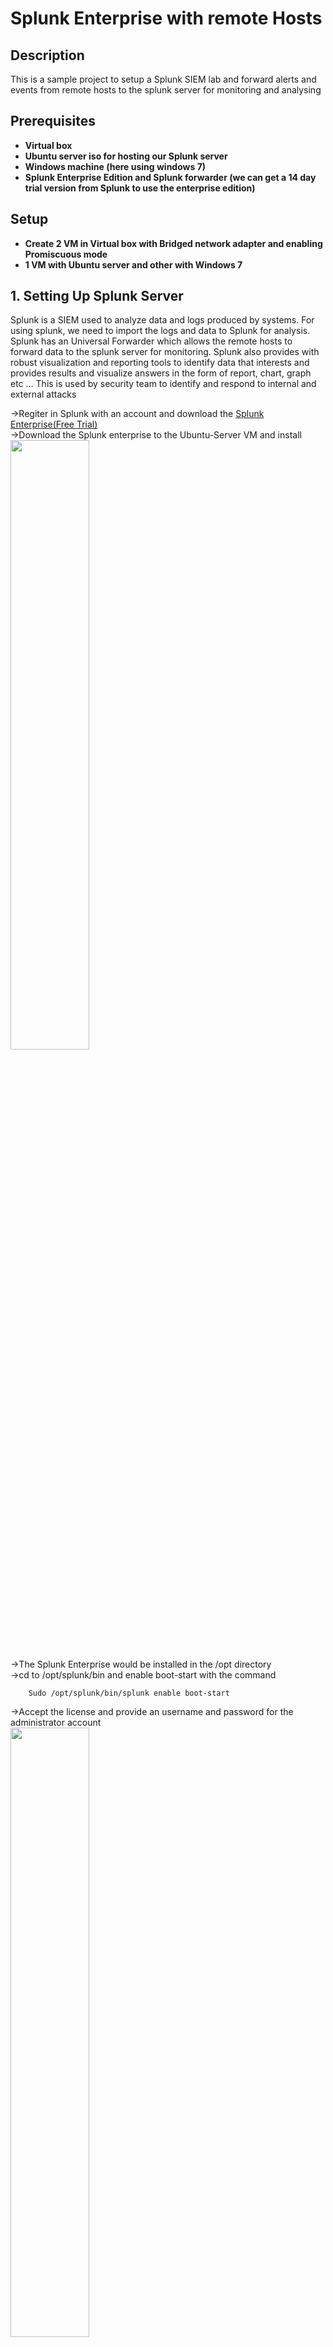 <h1>Splunk Enterprise with remote Hosts</h1>

<h2>Description</h2>
This is a sample project to setup a Splunk SIEM lab and forward alerts and events from remote hosts to the splunk server for monitoring and analysing 
<br />


<h2>Prerequisites</h2>

- <b>Virtual box</b> 
- <b>Ubuntu server iso for hosting our Splunk server</b>
- <b>Windows machine (here using windows 7)</b>
- <b>Splunk Enterprise Edition and Splunk forwarder (we can get a 14 day trial version from Splunk to use the enterprise edition)</b>

<h2>Setup</h2>

- <b>Create 2 VM in Virtual box with Bridged network adapter and enabling Promiscuous mode</b> 
- <b>1 VM with Ubuntu server and other with Windows 7</b>
 
<h2>1. Setting Up Splunk Server</h2>
<p align="Left">
Splunk is a SIEM used to analyze data and logs produced by systems. For using splunk, we need to import the logs and data to Splunk for analysis. 
Splunk has an Universal Forwarder which allows the remote hosts to forward data to the splunk server for monitoring.
Splunk also provides with robust visualization and reporting tools to identify data that interests and provides results and visualize answers in the form of report, chart, graph  etc …
This is used by security team to identify and respond to internal and external attacks
</br>
<p>
->Regiter in Splunk with an account and download the <a href = "https://www.splunk.com/en_us/download/splunk-enterprise.html">Splunk Enterprise(Free Trial)</a><br/>
->Download the Splunk enterprise to the Ubuntu-Server VM and install<br/>
  <img src="https://imgur.com/PUJCFDJ.png" height="50%" width="50%"><br/>
->The Splunk Enterprise would be installed in the /opt directory<br/>
->cd to /opt/splunk/bin and enable boot-start with the command<br/>
        
        Sudo /opt/splunk/bin/splunk enable boot-start
->Accept the license and provide an username and password for the administrator account<br/>
  <img src= "https://imgur.com/LI9E9so.png" height="50%" width="50%"> 
  <br/>
  <img src = "https://imgur.com/fiZnu64.png" height="50%" width="50%"><br/>
->Splunk web console is using port 8000, so we need to allow port 8000 on firewall <br/>


        Checking the status of ufw - "sudo ufw status"
        Enabling ufw - "sudo ufw enable"
        Adding firewall rule - "sudo ufw allow 8000"
  <img src="https://imgur.com/seWGAFJ.png" height="50%" width="50%"><br/>
->Starting splunk 
        
        sudo /opt/splunk/bin/splunk start
  <img src = "https://imgur.com/kd1ghbf.png" height="50%" width="50%">
  <br/>
  <img src = "https://imgur.com/YRlfQti.png" height="50%" width="70%">
->Browse to the "serverip:8000" to access the splunk server<br/>
  <img src = "https://imgur.com/W0tZhh5.png" height="50%" width="50%">
->Login using the created credentials and we would be able to see the Splunk Enterprise <br/>
  <img src = "https://imgur.com/RUjDlHh.png" height="50%" width="50%">

<h2>2. Configuring Splunk server to receive logs</h2>
<p align="Left">
->Click on the settings > Forwarding and Receiving<br/>
   <img src = "https://imgur.com/qVb8KPC.png" height="50%" width="50%"></br>
->Click on Configure Receiving<br/>
   <img src = "https://imgur.com/AY2Gpek.png" height="50%" width="50%"></br>
->Click new receiving port and add the port (9997) from which the data is being forwarded from <br/>
   <img src = "https://imgur.com/yzYT3jw.png" height="50%" width="50%"></br>
->Go back to home and now seleect Indexes on settings<br/>
   <img src = "https://imgur.com/x54Q5ap.png" height="50%" width="50%"></br>
->Create a new index, name it and save, Here the name is "windows" <br/>
  <img src = "https://imgur.com/ETVEaAX.png" height="50%" width="50%"></br>

<h2>3. Installing Splunk Forwarder on Windows(host) machine</h2>
<p align="Left">
->Logon to the windows host machine and download <a href="https://www.splunk.com/en_us/download/universal-forwarder.html?utm_campaign=google_emea_tier2_en_search_brand&utm_source=google&utm_medium=cpc&utm_content=Uni_Forwarder_Demo&utm_term=splunk%20universal%20forwarder&_bk=splunk%20universal%20forwarder&_bt=471686934609&_bm=p&_bn=g&_bg=114606398847&device=c&gclid=EAIaIQobChMIy4uU4-rK_wIVr4VoCR3pbQJxEAAYASAAEgIWovD_BwE">Splunk Forwarder</a><br/>
->Install Splunk Forwarder on the Machine<br/>
->Agree license and select "On-Premise Splunk option"<br/>
   <img src = "https://imgur.com/HqRRrmm.png" height="50%" width="50%"></br>
->Create an username and password > next <br/>
->Click next as we would setup the receiving indexer<br/>
->Enter the IP address of the splunk server and the port (9997) we enabled on splunk to listen<br/>
   <img src = "https://imgur.com/1NnA3en.png" height="50%" width="50%"></br>
->Click next and install<br/>

<h2>3. Finalizing the host setup</h2>
<p align="Left">
->After the installation is done, we need to add the index name to the windows machine<br/>
->Go to the installed path of the splunk forwarder
      
  
        Go to c:\program files\SplunkUniversalForwarder\etc\apps\SplunkUniversalForwarder\local<br/>
->We would be able to find the inputs.conf file<br/>
->open it in notepad and add the index name that we created in splunk at the end of all event  (Here it is index= windows)<br/>
   <img src = "https://imgur.com/i8ratQd.png" height="50%" width="50%"></br>
->Check whether the Splunk server is configured correctly in the host<br/>
->Go to c:\program files\SplunkUniversalForwarder\etc\system\local<br/>
->Open and check the outputs.conf file<br/>
   <img src = "https://imgur.com/CKHIweS.png" height="50%" width="50%"></br>
->Now we need to open the port 9997 on the firewall to finalize the connection<br/>
->Go to "windows defender firewall with advanced security" <br/>
   <img src = "https://imgur.com/6mF0HLu.png" height="50%" width="50%"></br>
->Select inbound rule on the left and create a new rule " <br/>
   <img src = "https://imgur.com/sEYMhlN.png" height="50%" width="50%"></br>
->Set Rule Type as Port<br/>
   <img src = "https://imgur.com/XESJuIM.png" height="50%" width="50%"></br>
->Select protocol as UDP and specify the port (9997)<br/>
   <img src = "https://imgur.com/zvPQtx9.png" height="50%" width="50%"></br>
->Use the default on Action (Allow the connection) and profile (Check all three on profile) <br/>
->Add a name and description, click finish<br/>
   <img src = "https://imgur.com/fyoHwAD.png" height="50%" width="50%"></br>
->Finally restart the splunk forwarder service in the services.msc<br/>
   <img src = "https://imgur.com/afNHVi6.png" height="50%" width="50%"></br>
->After the service got resatrted go to the Search and Reporting option in Splunk Server<br/>
   <img src = "https://imgur.com/gmKpYQj.png" height="50%" width="50%"></br>
->Click on Data Summary and we would be able to see the hosts and Sources got populated from windows machine<br/>
   <img src = "https://imgur.com/uMyuGSz.png" height="50%" width="50%"></br>
   <img src = "https://imgur.com/ABxBv9h.png" height="50%" width="50%"></br>

Now the logs from Windows machine would get imported into our Splunk server and Splunk would be able to provide analysis of it<br/> 
</p>  
  
  
  
  
  
  
  
  
  
  
  
  
  
  
  
  
  
  
  
  
  
  
  


<!--
 ```diff
- text in red
+ text in green
! text in orange
# text in gray
@@ text in purple (and bold)@@
```
--!>
